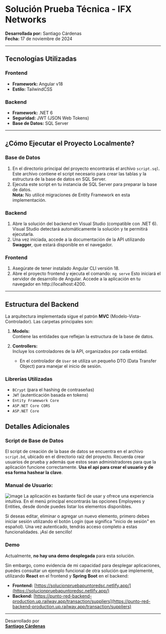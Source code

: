 # **Solución Prueba Técnica - IFX Networks**

**Desarrollada por:** Santiago Cárdenas  
**Fecha:** 17 de noviembre de 2024  

---

## **Tecnologías Utilizadas**

### **Frontend**
- **Framework:** Angular v18  
- **Estilo:** TailwindCSS  

### **Backend**
- **Framework:** .NET 6  
- **Seguridad:** JWT (JSON Web Tokens)  
- **Base de Datos:** SQL Server  

---

## **¿Cómo Ejecutar el Proyecto Localmente?**

### **Base de Datos**
1. En el directorio principal del proyecto encontrarás el archivo `script.sql`.  
   Este archivo contiene el script necesario para crear las tablas y la estructura de la base de datos en SQL Server.
2. Ejecuta este script en tu instancia de SQL Server para preparar la base de datos.  
   **Nota:** No utilicé migraciones de Entity Framework en esta implementación.

### **Backend**
1. Abre la solución del backend en Visual Studio (compatible con .NET 6).  
   Visual Studio detectará automáticamente la solución y te permitirá ejecutarla.  
2. Una vez iniciada, accede a la documentación de la API utilizando **Swagger**, que estará disponible en el navegador.

### **Frontend**
1. Asegúrate de tener instalado Angular CLI versión 18.  
2. Abre el proyecto frontend y ejecuta el comando: `ng serve`
Esto iniciará el servidor de desarrollo de Angular. Accede a la aplicación en tu navegador en http://localhost:4200.

---

## **Estructura del Backend**

La arquitectura implementada sigue el patrón **MVC** (Modelo-Vista-Controlador). Las carpetas principales son:

1. **Models:**  
   Contiene las entidades que reflejan la estructura de la base de datos.
   
2. **Controllers:**  
   Incluye los controladores de la API, organizados por cada entidad.  
   - En el controlador de `User` se utiliza un pequeño DTO (Data Transfer Object) para manejar el inicio de sesión.

### **Librerías Utilizadas**
- `BCrypt` (para el hashing de contraseñas)  
- `JWT` (autenticación basada en tokens)  
- `Entity Framework Core`  
- `ASP.NET Core CORS`  
- `ASP.NET Core`  

## **Detalles Adicionales**

### **Script de Base de Datos**
El script de creación de la base de datos se encuentra en el archivo `script.bd`, ubicado en el directorio raíz del proyecto.
Recuerda crear usuarios de prueba y además que estos sean administradores para que la aplicación funcione correctamente. **Usa el api para crear el usuario y de esa forma hashear la clave**.

### Manual de Usuario:
![image](https://github.com/user-attachments/assets/c9299596-d5d7-4441-84d1-ded6d0232cfc)
La aplicación es bastante fácil de usar y ofrece una experiencia intuitiva. En el menú principal encontrarás las opciones Employees y Entities, desde donde puedes listar los elementos disponibles.

Si deseas editar, eliminar o agregar un nuevo elemento, primero debes iniciar sesión utilizando el botón Login (que significa "inicio de sesión" en español). Una vez autenticado, tendrás acceso completo a estas funcionalidades. ¡Así de sencillo!

### **Demo**
Actualmente, **no hay una demo desplegada** para esta solución.  

Sin embargo, como evidencia de mi capacidad para desplegar aplicaciones, puedes consultar un ejemplo funcional de otra solución que implementé, utilizando **React** en el frontend y **Spring Boot** en el backend:  

- **Frontend:** [https://solucionpruebapuntoredsc.netlify.app/](https://solucionpruebapuntoredsc.netlify.app/)  
- **Backend:** [https://punto-red-backend-production.up.railway.app/transaction/suppliers](https://punto-red-backend-production.up.railway.app/transaction/suppliers)  

---

Desarrollado por  
**[Santiago Cárdenas](https://santic.netlify.app/)**  
